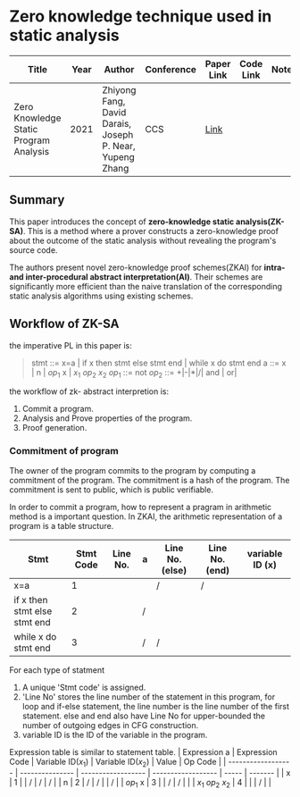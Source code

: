 # Zero knowledge technique used in static analysis

| Title                                  | Year | Author                                                   | Conference | Paper Link                                                 | Code Link | Notes |
| -------------------------------------- | ---- | -------------------------------------------------------- | ---------- | ---------------------------------------------------------- | --------- | ----- |
| Zero Knowledge Static Program Analysis | 2021 | Zhiyong Fang, David Darais, Joseph P. Near, Yupeng Zhang | CCS        | [Link](https://dl.acm.org/doi/abs/10.1145/3460120.3484795) |           |       |

## Summary
 This paper introduces the concept of **zero-knowledge static analysis(ZK-SA)**. This is a method where a prover constructs a zero-knowledge proof about the outcome of the static analysis without revealing the program's source code.

The authors present novel zero-knowledge proof schemes(ZKAI) for **intra- and inter-procedural abstract interpretation(AI)**. Their schemes are significantly more efficient than the naive translation of the corresponding static analysis algorithms using existing schemes.

## Workflow of ZK-SA

the imperative PL in this paper is:
> stmt ::= x=a
    | if x then stmt else stmt end
    | while x do stmt end
a ::= x | n | $op_1$ x |  $x_1$ $op_2$ $x_2$
$op_1$ ::= not
$op_2$ ::= +|-|*|/| and | or|

the workflow of zk- abstract interpretion is:
1. Commit a program.
2. Analysis and Prove properties of the program.
3. Proof generation.

### Commitment of program
The owner of the program commits to the program by computing a commitment of the program. The commitment is a hash of the program. The commitment is sent to public, which is public verifiable.

In order to commit a program, how to represent a pragram in arithmetic method is a important question. In ZKAI, the arithmetic representation of a program is a table structure.

| Stmt                         | Stmt Code | Line No. | a   | Line No.(else) | Line No.(end) | variable ID (x) |
| ---------------------------- | --------- | -------- | --- | -------------- | ------------- | --------------- |
| x=a                          | 1         |          |     | /              | /             |                 |
| if x then stmt else stmt end | 2         |          | /   |                |               |                 |
| while x do stmt end          | 3         |          | /   | /              |               |                 |

For each type of statment
1. A unique 'Stmt code' is assigned.
2. 'Line No' stores the line number of the statement in this program, for loop and if-else statement, the line number is the line number of the first statement. else and end also have Line No for upper-bounded the number of outgoing edges in CFG construction.
3. variable ID is the ID of the variable in the program.

Expression table is similar to statement table.
| Expression a       | Expression Code | Variable ID($x_1$) | Variable ID($x_2$) | Value | Op Code |
| ------------------ | --------------- | ------------------ | ------------------ | ----- | ------- |
| x                  | 1               |                    | /                  | /     | /       |
| n                  | 2               | /                  | /                  |       | /       |
| $op_1$ x           | 3               |                    | /                  | /     |         |
| $x_1$ $op_2$ $x_2$ | 4               |                    |                    | /     |         |